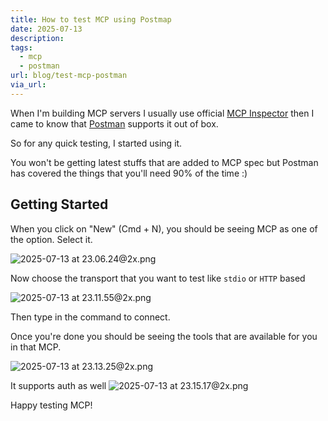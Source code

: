 ```yaml
---
title: How to test MCP using Postmap
date: 2025-07-13
description: 
tags:
  - mcp
  - postman
url: blog/test-mcp-postman
via_url:
---
```

When I'm building MCP servers I usually use official [MCP Inspector](https://github.com/modelcontextprotocol/inspector#mcp-inspector) then I came to know that [Postman](https://www.postman.com/) supports it out of box.

So for any quick testing, I started using it.

You won't be getting latest stuffs that are added to MCP spec but Postman has covered the things that you'll need 90% of the time :) 

## Getting Started

When you click on "New" (Cmd + N), you should be seeing MCP as one of the option. Select it.

![2025-07-13 at 23.06.24@2x.png](https://images.nesin.io/f_auto,q_auto/qblog/AIEngineerGuide/images/2025-07/2025-07-13-at-23.06.24-at-2x.png)

Now choose the transport that you want to test like `stdio` or `HTTP` based

![2025-07-13 at 23.11.55@2x.png](https://images.nesin.io/f_auto,q_auto/qblog/AIEngineerGuide/images/2025-07/2025-07-13-at-23.11.55-at-2x.png)

Then type in the command to connect.

Once you're done you should be seeing the tools that are available for you in that MCP.

![2025-07-13 at 23.13.25@2x.png](https://images.nesin.io/f_auto,q_auto/qblog/AIEngineerGuide/images/2025-07/2025-07-13-at-23.13.25-at-2x.png)

It supports auth as well
![2025-07-13 at 23.15.17@2x.png](https://images.nesin.io/f_auto,q_auto/qblog/AIEngineerGuide/images/2025-07/2025-07-13-at-23.15.17-at-2x.png)

Happy testing MCP!
